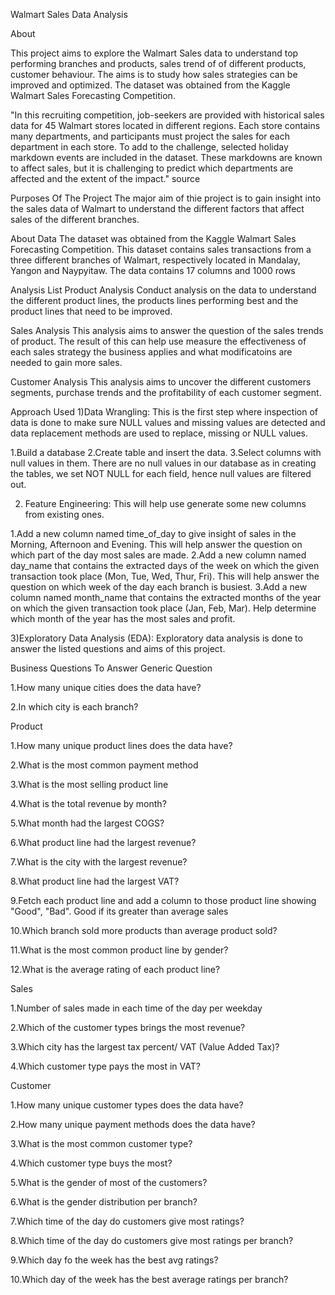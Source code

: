 Walmart Sales Data Analysis

About

This project aims to explore the Walmart Sales data to understand top performing branches and products, sales trend of of different products, 
customer behaviour. The aims is to study how sales strategies can be improved and optimized. The dataset was obtained from the Kaggle Walmart
Sales Forecasting Competition.

"In this recruiting competition, job-seekers are provided with historical sales data for 45 Walmart stores located in different regions.
Each store contains many departments, and participants must project the sales for each department in each store. To add to the challenge,
selected holiday markdown events are included in the dataset. These markdowns are known to affect sales, but it is challenging to predict
which departments are affected and the extent of the impact." source

Purposes Of The Project
The major aim of thie project is to gain insight into the sales data of Walmart to understand the different factors that affect sales of the different branches.

About Data
The dataset was obtained from the Kaggle Walmart Sales Forecasting Competition. This dataset contains sales transactions from a three different branches of Walmart,
respectively located in Mandalay, Yangon and Naypyitaw. The data contains 17 columns and 1000 rows



Analysis List
Product Analysis
Conduct analysis on the data to understand the different product lines, the products lines performing best and the product lines that need to be improved.

Sales Analysis
This analysis aims to answer the question of the sales trends of product. The result of this can help use measure the effectiveness of each sales strategy 
the business applies and what modificatoins are needed to gain more sales.

Customer Analysis
This analysis aims to uncover the different customers segments, purchase trends and the profitability of each customer segment.

Approach Used
1)Data Wrangling: This is the first step where inspection of data is done to make sure NULL values and missing values are detected and data replacement methods
are used to replace, missing or NULL values.

1.Build a database
2.Create table and insert the data.
3.Select columns with null values in them. There are no null values in our database as in creating the tables, we set NOT NULL for each field, hence null values 
are filtered out.

2) Feature Engineering: This will help use generate some new columns from existing ones.

 1.Add a new column named time_of_day to give insight of sales in the Morning, Afternoon and Evening. This will help answer the question on which part of the day 
   most sales are made.
 2.Add a new column named day_name that contains the extracted days of the week on which the given transaction took place (Mon, Tue, Wed, Thur, Fri). This will 
   help answer the question on which week of the day each branch is busiest.
 3.Add a new column named month_name that contains the extracted months of the year on which the given transaction took place (Jan, Feb, Mar). Help determine
   which month of the year has the most sales and profit.
   
3)Exploratory Data Analysis (EDA): Exploratory data analysis is done to answer the listed questions and aims of this project.



Business Questions To Answer
Generic Question

1.How many unique cities does the data have?

2.In which city is each branch?

Product

1.How many unique product lines does the data have?

2.What is the most common payment method

3.What is the most selling product line

4.What is the total revenue by month?

5.What month had the largest COGS?

6.What product line had the largest revenue?

7.What is the city with the largest revenue?

8.What product line had the largest VAT?

9.Fetch each product line and add a column to those product line showing "Good", "Bad". Good if its greater than average sales

10.Which branch sold more products than average product sold?

11.What is the most common product line by gender?

12.What is the average rating of each product line?


Sales

1.Number of sales made in each time of the day per weekday

2.Which of the customer types brings the most revenue?

3.Which city has the largest tax percent/ VAT (Value Added Tax)?

4.Which customer type pays the most in VAT?


Customer

1.How many unique customer types does the data have?

2.How many unique payment methods does the data have?

3.What is the most common customer type?

4.Which customer type buys the most?

5.What is the gender of most of the customers?

6.What is the gender distribution per branch?

7.Which time of the day do customers give most ratings?

8.Which time of the day do customers give most ratings per branch?

9.Which day fo the week has the best avg ratings?

10.Which day of the week has the best average ratings per branch?

